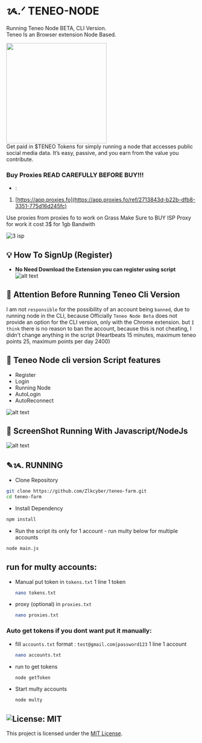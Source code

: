 # ᝰ.ᐟ TENEO-NODE

Running Teneo Node BETA, CLI Version. <br>
Teneo Is an Browser extension Node Based. <br>

<img src="https://cdn.prod.website-files.com/665c71122bb2018f6ed3f9c9/66eaaf8660d0ba047f3f2058_screenshot.png" loading="lazy" width="266" height="Auto" alt="" srcset="https://cdn.prod.website-files.com/665c71122bb2018f6ed3f9c9/66eaaf8660d0ba047f3f2058_screenshot-p-500.png 500w, https://cdn.prod.website-files.com/665c71122bb2018f6ed3f9c9/66eaaf8660d0ba047f3f2058_screenshot.png 626w" sizes="(max-width: 479px) 100vw, (max-width: 991px) 33vw, 266px" class="image-32"> <br>
Get paid in $TENEO Tokens for simply running a node that accesses public social media data. It’s easy, passive, and you earn from the value you contribute.

### Buy Proxies READ CAREFULLY BEFORE BUY!!!
- : 
1. [https://app.proxies.fo](https://app.proxies.fo/ref/2713843d-b22b-dfb8-3351-775d16d245fc)

Use proxies from proxies fo to work on Grass Make Sure to BUY ISP Proxy for work it cost 3$ for 1gb Bandwith


![3 isp](https://github.com/user-attachments/assets/1fdc59c0-8ae8-4d2f-98b7-f8f68034cc66)

## 💡 How To SignUp (Register)

- **No Need Download the Extension you can register using script**
![alt text](image.png)


## 🚨 Attention Before Running Teneo Cli Version

I am not `responsible` for the possibility of an account being `banned`, due to running node in the CLI, because Officially `Teneo Node Beta` does not provide an option for the CLI version, only with the Chrome extension.
but `I think` there is no reason to ban the account, because this is not cheating, I didn't change anything in the script (Heartbeats 15 minutes, maximum teneo points 25, maximum points per day 2400)

## 📎 Teneo Node cli version Script features

- Register
- Login
- Running Node
- AutoLogin
- AutoReconnect

![alt text](image-2.png)

## 📌  ScreenShot Running With Javascript/NodeJs

![alt text](image-1.png)

## ✎ᝰ. RUNNING 
- Clone Repository
```bash
git clone https://github.com/Zlkcyber/teneo-farm.git
cd teneo-farm
```
- Install Dependency
```bash
npm install
```
- Run the script its only for 1 account - run multy below for multiple accounts
```bash
node main.js
```
## run for multy accounts: 
- Manual put token in `tokens.txt` 1 line 1 token
    ```bash
    nano tokens.txt
    ```
- proxy (optional) in `proxies.txt`
    ```bash
    nano proxies.txt
    ```
    
### Auto get tokens if you dont want put it manually: 
- fill `accounts.txt` format : `test@gmail.com|password123` 1 line 1 account
    ```bash
    nano accounts.txt
    ```
- run to get tokens
    ```bash
    node getToken
    ```

- Start multy accounts
    ```bash
    node multy
    ```

## ![License: MIT](https://img.shields.io/badge/License-MIT-yellow.svg)

This project is licensed under the [MIT License](LICENSE).
